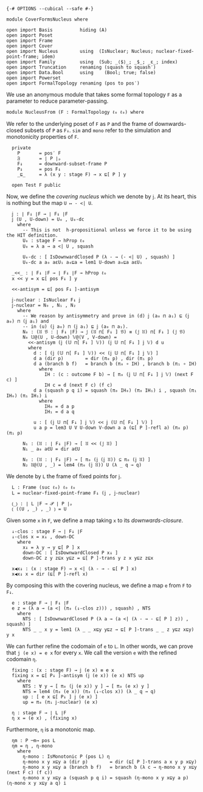 ```
{-# OPTIONS --cubical --safe #-}

module CoverFormsNucleus where

open import Basis          hiding (A)
open import Poset
open import Frame
open import Cover
open import Nucleus        using  (IsNuclear; Nucleus; nuclear-fixed-point-frame; idem)
open import Family         using  (Sub; _⟨$⟩_; _$_; _ε_; index)
open import Truncation     renaming (squash to squash′)
open import Data.Bool      using    (Bool; true; false)
open import Powerset
open import FormalTopology renaming (pos to pos′)
```

We use an anonymous module that takes some formal topology `F` as a parameter to reduce
parameter-passing.

```
module NucleusFrom (F : FormalTopology ℓ₀ ℓ₀) where
```

We refer to the underlying poset of `F` as `P` and the frame of downwards-closed subsets
of `P` as `F↓`. `sim` and `mono` refer to the simulation and monotonicity properties of
`F`.

```
  private
    P       = pos′ F
    𝔉       = ∣ P ∣ₚ
    F↓      = downward-subset-frame P
    P↓      = pos F↓
    _⊑_     = λ (x y : stage F) → x ⊑[ P ] y

  open Test F public
```

Now, we define the *covering nucleus* which we denote by `𝕛`. At its heart, this is
nothing but the map `U ↦ - <| U`.

```
  𝕛 : ∣ F↓ ∣F → ∣ F↓ ∣F
  𝕛 (U , U-down) = U₀ , U₀-dc
    where
      -- This is not  h-propositional unless we force it to be using the HIT definition.
      U₀ : stage F → hProp ℓ₀
      U₀ = λ a → a <| U , squash

      U₀-dc : [ IsDownwardClosed P (λ - → (- <| U) , squash) ]
      U₀-dc a a₀ aεU₁ a₀⊑a = lem1 U-down a₀⊑a aεU₁

  _<<_ : ∣ F↓ ∣F → ∣ F↓ ∣F → hProp ℓ₀
  x << y = x ⊑[ pos F↓ ] y

  <<-antisym = ⊑[ pos F↓ ]-antisym

  𝕛-nuclear : IsNuclear F↓ 𝕛
  𝕛-nuclear = N₀ , N₁ , N₂
    where
      -- We reason by antisymmetry and prove in (d) 𝕛 (a₀ ⊓ a₁) ⊑ (𝕛 a₀) ⊓ (𝕛 a₁) and
      -- in (u) (𝕛 a₀) ⊓ (𝕛 a₁) ⊑ 𝕛 (a₀ ⊓ a₁).
      N₀ : (𝔘 𝔙 : ∣ F↓ ∣F) → 𝕛 (𝔘 ⊓[ F↓ ] 𝔙) ≡ (𝕛 𝔘) ⊓[ F↓ ] (𝕛 𝔙)
      N₀ 𝕌@(U , U-down) 𝕍@(V , V-down) =
        <<-antisym (𝕛 (𝕌 ⊓[ F↓ ] 𝕍)) (𝕛 𝕌 ⊓[ F↓ ] 𝕛 𝕍) d u
        where
          d : [ (𝕛 (𝕌 ⊓[ F↓ ] 𝕍)) << (𝕛 𝕌 ⊓[ F↓ ] 𝕛 𝕍) ]
          d a (dir p)        = dir (π₀ p) , dir (π₁ p)
          d a (branch b f)   = branch b (π₀ ∘ IH) , branch b (π₁ ∘ IH)
            where
              IH : (c : outcome F b) → [ π₀ (𝕛 𝕌 ⊓[ F↓ ] 𝕛 𝕍) (next F c) ]
              IH c = d (next F c) (f c)
          d a (squash p q i) = squash (π₀ IH₀) (π₀ IH₁) i , squash (π₁ IH₀) (π₁ IH₁) i
            where
              IH₀ = d a p
              IH₁ = d a q

          u : [ (𝕛 𝕌 ⊓[ F↓ ] 𝕛 𝕍) << 𝕛 (𝕌 ⊓[ F↓ ] 𝕍) ]
          u a p = lem3 U V U-down V-down a a (⊑[ P ]-refl a) (π₀ p) (π₁ p)

      N₁ : (𝔘 : ∣ F↓ ∣F) → [ 𝔘 << (𝕛 𝔘) ]
      N₁ _ a₀ a∈U = dir a∈U

      N₂ : (𝔘 : ∣ F↓ ∣F) → [ π₀ (𝕛 (𝕛 𝔘)) ⊆ π₀ (𝕛 𝔘) ]
      N₂ 𝔘@(U , _) = lem4 (π₀ (𝕛 𝔘)) U (λ _ q → q)
```

We denote by `L` the frame of fixed points for `𝕛`.

```
  L : Frame (suc ℓ₀) ℓ₀ ℓ₀
  L = nuclear-fixed-point-frame F↓ (𝕛 , 𝕛-nuclear)

  ⦅_⦆ : ∣ L ∣F → 𝒫 ∣ P ∣ₚ
  ⦅ ((U , _) , _) ⦆ = U
```

Given some `x` in `F`, we define a map taking `x` to its *downwards-closure*.

```
  ↓-clos : stage F → ∣ F↓ ∣F
  ↓-clos x = x↓ , down-DC
    where
      x↓ = λ y → y ⊑[ P ] x
      down-DC : [ IsDownwardClosed P x↓ ]
      down-DC z y z⊑x y⊑z = ⊑[ P ]-trans y z x y⊑z z⊑x

  x◀x↓ : (x : stage F) → x <| (λ - → - ⊑[ P ] x)
  x◀x↓ x = dir (⊑[ P ]-refl x)
```

By composing this with the covering nucleus, we define a map `e` from `F` to `F↓`.

```
  e : stage F → ∣ F↓ ∣F
  e z = (λ a → (a <| (π₀ (↓-clos z))) , squash) , NTS
    where
      NTS : [ IsDownwardClosed P (λ a → (a <| (λ - → - ⊑[ P ] z)) , squash) ]
      NTS _ _ x y = lem1 (λ _ _ x⊑y y⊑z → ⊑[ P ]-trans _ _ z y⊑z x⊑y) y x
```

We can further refine the codomain of `e` to `L`. In other words, we can prove that `j (e
x) = e x` for every `x`. We call the version `e` with the refined codomain `η`.

```
  fixing : (x : stage F) → 𝕛 (e x) ≡ e x
  fixing x = ⊑[ P↓ ]-antisym (𝕛 (e x)) (e x) NTS up
    where
      NTS : ∀ y → [ π₀ (𝕛 (e x)) y ] → [ π₀ (e x) y ]
      NTS = lem4 (π₀ (e x)) (π₀ (↓-clos x)) (λ _ q → q)
      up : [ e x ⊑[ P↓ ] 𝕛 (e x) ]
      up = π₀ (π₁ 𝕛-nuclear) (e x)

  η : stage F → ∣ L ∣F
  η x = (e x) , (fixing x)
```

Furthermore, `η` is a monotonic map.

```
  ηm : P ─m→ pos L
  ηm = η , η-mono
    where
      η-mono : IsMonotonic P (pos L) η
      η-mono x y x⊑y a (dir p)        = dir (⊑[ P ]-trans a x y p x⊑y)
      η-mono x y x⊑y a (branch b f)   = branch b (λ c → η-mono x y x⊑y (next F c) (f c))
      η-mono x y x⊑y a (squash p q i) = squash (η-mono x y x⊑y a p) (η-mono x y x⊑y a q) i
```
